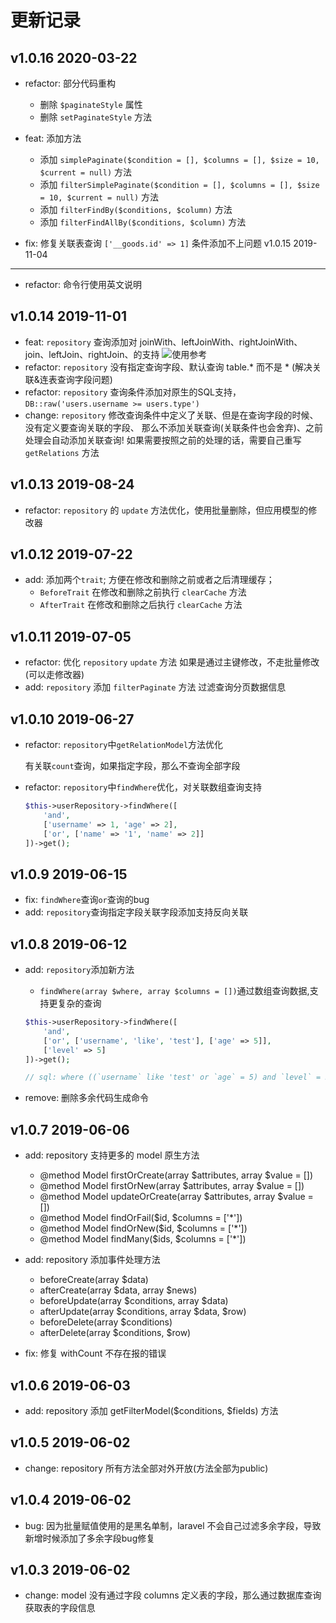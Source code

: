 更新记录
=======

v1.0.16 2020-03-22
------------------

- refactor: 部分代码重构
    * 删除 `$paginateStyle` 属性
    * 删除 `setPaginateStyle` 方法

- feat: 添加方法 
    * 添加 `simplePaginate($condition = [], $columns = [], $size = 10, $current = null)` 方法
    * 添加 `filterSimplePaginate($condition = [], $columns = [], $size = 10, $current = null)` 方法
    * 添加 `filterFindBy($conditions, $column)` 方法
    * 添加 `filterFindAllBy($conditions, $column)` 方法

- fix: 修复关联表查询 `['__goods.id' => 1]` 条件添加不上问题
v1.0.15 2019-11-04
------------------

- refactor: 命令行使用英文说明

v1.0.14 2019-11-01
------------------

- feat: `repository` 查询添加对 joinWith、leftJoinWith、rightJoinWith、join、leftJoin、rightJoin、的支持
![使用参考](https://wanchaochao.github.io/laravel-repository/docs/images/join.png 'join使用参考')
- refactor: `repository` 没有指定查询字段、默认查询 table.* 而不是 * (解决关联&连表查询字段问题)
- refactor: `repository` 查询条件添加对原生的SQL支持，`DB::raw('users.username >= users.type')`
- change: `repository` 修改查询条件中定义了关联、但是在查询字段的时候、没有定义要查询关联的字段、
那么不添加关联查询(关联条件也会舍弃)、之前处理会自动添加关联查询! 如果需要按照之前的处理的话，需要自己重写 
`getRelations` 方法

v1.0.13 2019-08-24
------------------

- refactor: `repository` 的 `update` 方法优化，使用批量删除，但应用模型的修改器

v1.0.12 2019-07-22
------------------

- add: 添加两个`trait`; 方便在修改和删除之前或者之后清理缓存；
    - `BeforeTrait` 在修改和删除之前执行 `clearCache` 方法
    - `AfterTrait` 在修改和删除之后执行 `clearCache` 方法

v1.0.11 2019-07-05
------------------

- refactor: 优化 `repository` `update` 方法 如果是通过主键修改，不走批量修改(可以走修改器)
- add: `repository` 添加 `filterPaginate` 方法 过滤查询分页数据信息

v1.0.10 2019-06-27
------------------

- refactor: `repository`中`getRelationModel`方法优化

    有关联`count`查询，如果指定字段，那么不查询全部字段

- refactor: `repository`中`findWhere`优化，对关联数组查询支持

    ```php
    $this->userRepository->findWhere([
        'and', 
        ['username' => 1, 'age' => 2],
        ['or', ['name' => '1', 'name' => 2]]
    ])->get();
    ```

v1.0.9 2019-06-15
-----------------

- fix: `findWhere`查询`or`查询的bug 
- add: `repository`查询指定字段关联字段添加支持反向关联

v1.0.8 2019-06-12
-----------------

- add: `repository`添加新方法
    - `findWhere(array $where, array $columns = [])`通过数组查询数据,支持更复杂的查询
    
    ```php
    $this->userRepository->findWhere([
        'and',
        ['or', ['username', 'like', 'test'], ['age' => 5]],
        ['level' => 5]
    ])->get();
    
    // sql: where ((`username` like 'test' or `age` = 5) and `level` = 5)
    ```
- remove: 删除多余代码生成命令

v1.0.7 2019-06-06
-----------------

- add: repository 支持更多的 model 原生方法

     * @method Model firstOrCreate(array $attributes, array $value = [])
     * @method Model firstOrNew(array $attributes, array $value = [])
     * @method Model updateOrCreate(array $attributes, array $value = [])
     * @method Model findOrFail($id, $columns = ['*'])
     * @method Model findOrNew($id, $columns = ['*'])
     * @method Model findMany($ids, $columns = ['*'])
     
- add: repository 添加事件处理方法
    - beforeCreate(array $data)
    - afterCreate(array $data, array $news)
    - beforeUpdate(array $conditions, array $data)
    - afterUpdate(array $conditions, array $data, $row)
    - beforeDelete(array $conditions)
    - afterDelete(array $conditions, $row)

- fix: 修复 withCount 不存在报的错误

v1.0.6 2019-06-03
-----------------
- add: repository 添加 getFilterModel($conditions, $fields) 方法

v1.0.5 2019-06-02
-----------------

- change: repository 所有方法全部对外开放(方法全部为public)

v1.0.4 2019-06-02
-----------------

- bug: 因为批量赋值使用的是黑名单制，laravel 不会自己过滤多余字段，导致新增时候添加了多余字段bug修复

v1.0.3 2019-06-02
-----------------

- change: model 没有通过字段 columns 定义表的字段，那么通过数据库查询获取表的字段信息
